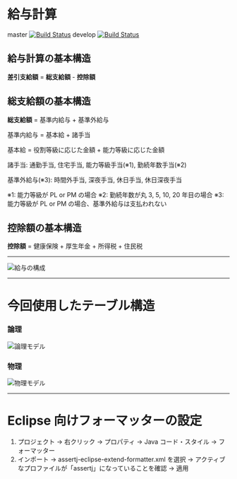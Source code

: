 # 給与計算

master [![Build Status](https://travis-ci.org/naotawool/salary-calculation.svg?branch=master)](https://travis-ci.org/naotawool/salary-calculation)
develop [![Build Status](https://travis-ci.org/naotawool/salary-calculation.svg?branch=develop)](https://travis-ci.org/naotawool/salary-calculation)

## 給与計算の基本構造

__差引支給額__ = __総支給額__ - __控除額__

## 総支給額の基本構造

__総支給額__ = 基準内給与 + 基準外給与

基準内給与 = 基本給 + 諸手当

基本給 = 役割等級に応じた金額 + 能力等級に応じた金額

諸手当: 通勤手当, 住宅手当, 能力等級手当(※1), 勤続年数手当(※2)

基準外給与(※3): 時間外手当, 深夜手当, 休日手当, 休日深夜手当

※1: 能力等級が PL or PM の場合
※2: 勤続年数が丸 3, 5, 10, 20 年目の場合
※3: 能力等級が PL or PM の場合、基準外給与は支払われない

## 控除額の基本構造

__控除額__ = 健康保険 + 厚生年金 + 所得税 + 住民税

----

![給与の構成](./images/SalaryComposition.png)

----

# 今回使用したテーブル構造

### 論理
![論理モデル](./images/LogicalModel.png)

### 物理
![物理モデル](./images/PhysicsModel.png)

----

# Eclipse 向けフォーマッターの設定

1. プロジェクト -> 右クリック -> プロパティ -> Java コード・スタイル -> フォーマッター
2. インポート -> assertj-eclipse-extend-formatter.xml を選択 -> アクティブなプロファイルが「assertj」になっていることを確認 -> 適用


